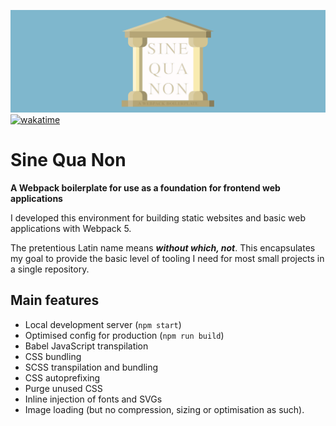![alt text](src/images/sqn-logo-banner.svg)
[![wakatime](https://wakatime.com/badge/github/thomasabishop/sinequanon.svg)](https://wakatime.com/badge/github/thomasabishop/sinequanon)

# Sine Qua Non

**A Webpack boilerplate for use as a foundation for frontend web applications**

I developed this environment for building static websites and basic web applications with Webpack 5.

The pretentious Latin name means **_without which, not_**. This encapsulates my goal to provide the basic level of tooling I need for most small projects in a single repository.

## Main features

- Local development server (`npm start`)
- Optimised config for production (`npm run build`)
- Babel JavaScript transpilation
- CSS bundling
- SCSS transpilation and bundling
- CSS autoprefixing
- Purge unused CSS
- Inline injection of fonts and SVGs
- Image loading (but no compression, sizing or optimisation as such).
